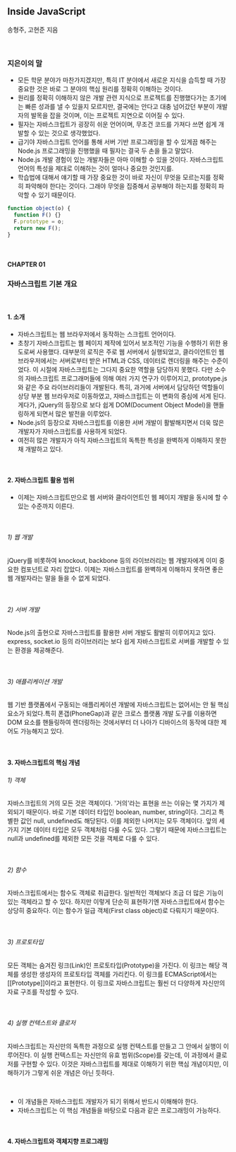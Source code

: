 ## Inside JavaScript

송형주, 고현준 지음

<br>

### 지은이의 말

- 모든 학문 분야가 마찬가지겠지만, 특히 IT 분야에서 새로운 지식을 습득할 때 가장 중요한 것은 바로 그 분야의 핵심 원리를 정확히 이해하는 것이다.
- 원리를 정확히 이해하지 않은 개발 관련 지식으로 프로젝트를 진행했다가는 초기에는 빠른 성과를 낼 수 있을지 모르지만, 결국에는 안다고 대충 넘어갔던 부분이 개발자의 발목을 잡을 것이며, 이는 프로젝트 지연으로 이어질 수 있다.
- 필자는 자바스크립트가 굉장히 쉬운 언어이며, 무조건 코드를 가져다 쓰면 쉽게 개발할 수 있는 것으로 생각했었다.
- 급기야 자바스크립트 언어를 통해 서버 기반 프로그래밍을 할 수 있게끔 해주는 Node.js 프로그래밍을 진행했을 때 필자는 결국 두 손을 들고 말았다.
- Node.js 개발 경험이 있는 개발자들은 아마 이해할 수 있을 것이다. 자바스크립트 언어의 특성을 제대로 이해하는 것이 얼마나 중요한 것인지를.
- 학습법에 대해서 얘기할 때 가장 중요한 것이 바로 자신이 무엇을 모르는지를 정확히 파악해야 한다는 것이다. 그래야 무엇을 집중해서 공부해야 하는지를 정확히 파악할 수 있기 때문이다.

```javascript
function object(o) {
  function F() {}
  F.prototype = o;
  return new F();
}
```

<br>

#### CHAPTER 01

### 자바스크립트 기본 개요

<br>

#### 1. 소개

- 자바스크립트는 웹 브라우저에서 동작하는 스크립트 언어이다.
- 초창기 자바스크립트는 웹 페이지 제작에 있어서 보조적인 기능을 수행하기 위한 용도로써 사용했다. 대부분의 로직은 주로 웹 서버에서 실행되었고, 클라이언트인 웹 브라우저에서는 서버로부터 받은 HTML과 CSS, 데이터로 렌더링을 해주는 수준이었다. 이 시절에 자바스크립트는 그다지 중요한 역할을 담당하지 못했다. 다만 소수의 자바스크립트 프로그래머들에 의해 여러 가지 연구가 이루어지고, prototype.js와 같은 주요 라이브러리들이 개발된다. 특히, 과거에 서버에서 담당하던 역할들이 상당 부분 웹 브라우저로 이동하였고, 자바스크립트는 이 변화의 중심에 서게 된다. 게다가, jQuery의 등장으로 보다 쉽게 DOM(Document Object Model)을 핸들링하게 되면서 많은 발전을 이루었다.
- Node.js의 등장으로 자바스크립트를 이용한 서버 개발이 활발해지면서 더욱 많은 개발자가 자바스크립트를 사용하게 되었다.
- 여전히 많은 개발자가 아직 자바스크립트의 독특한 특성을 완벽하게 이해하지 못한 채 개발하고 있다.

<br>

#### 2. 자바스크립트 활용 범위

- 이제는 자바스크립트만으로 웹 서버와 클라이언트인 웹 페이지 개발을 동시에 할 수 있는 수준까지 이른다.

<br>

###### 1) 웹 개발

jQuery를 비롯하여 knockout, backbone 등의 라이브러리는 웹 개발자에게 이미 중요한 컴포넌트로 자리 잡았다. 이제는 자바스크립트를 완벽하게 이해하지 못하면 좋은 웹 개발자라는 말을 들을 수 없게 되었다.

<br>

###### 2) 서버 개발

Node.js의 출현으로 자바스크립트를 활용한 서버 개발도 활발히 이루어지고 있다. express, socket.io 등의 라이브러리는 보다 쉽게 자바스크립트로 서버를 개발할 수 있는 환경을 제공해준다.

<br>

###### 3) 애플리케이션 개발

웹 기반 플랫폼에서 구동되는 애플리케이션 개발에 자바스크립트는 없어서는 안 될 핵심 요소가 되었다.특히 폰갭(PhoneGap)과 같은 크로스 플랫폼 개발 도구를 이용하면 DOM 요소를 핸들링하여 렌더링하는 것에서부터 더 나아가 디바이스의 동작에 대한 제어도 가능해지고 있다.

<br>

#### 3. 자바스크립트의 핵심 개념

###### 1) 객체

자바스크립트의 거의 모든 것은 객체이다. '거의'라는 표현을 쓰는 이유는 몇 가지가 제외되기 때문이다. 바로 기본 데이터 타입인 boolean, number, string이다. 그리고 특별한 값인 null, undefined도 해당된다. 이를 제외한 나머지는 모두 객체이다. 앞의 세 가지 기본 데이터 타입은 모두 객체처럼 다룰 수도 있다. 그렇기 때문에 자바스크립트는 null과 undefined를 제외한 모든 것을 객체로 다룰 수 있다.

<br>

###### 2) 함수

자바스크립트에서는 함수도 객체로 취급한다. 일반적인 객체보다 조금 더 많은 기능이 있는 객체라고 할 수 있다. 하지만 이렇게 단순히 표현하기엔 자바스크립트에서 함수는 상당히 중요하다. 이는 함수가 일급 객체(First class object)로 다뤄지기 때문이다.

<br>

###### 3) 프로토타입

모든 객체는 숨겨진 링크(Link)인 프로토타입(Prototype)을 가진다. 이 링크는 해당 객체를 생성한 생성자의 프로토타입 객체를 가리킨다. 이 링크를 ECMAScript에서는 [[Prototype]]이라고 표현한다. 이 링크로 자바스크립트는 훨씬 더 다양하게 자신만의 자료 구조를 작성할 수 있다.

<br>

###### 4) 실행 컨텍스트와 클로저

자바스크립트는 자신만의 독특한 과정으로 실행 컨텍스트를 만들고 그 안에서 실행이 이루어진다. 이 실행 컨텍스트는 자신만의 유효 범위(Scope)를 갖는데, 이 과정에서 클로저를 구현할 수 있다. 이것은 자바스크립트를 제대로 이해하기 위한 핵심 개념이지만, 이해하기가 그렇게 쉬운 개념은 아닌 듯하다.

<br>

- 이 개념들은 자바스크립트 개발자가 되기 위해서 반드시 이해해야 한다.
- 자바스크립트는 이 핵심 개념들을 바탕으로 다음과 같은 프로그래밍이 가능하다.

<br>

#### 4. 자바스크립트와 객체지향 프로그래밍





































